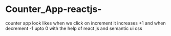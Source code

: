# Counter_App-reactjs-
counter app look likes when we click on increment it increases +1 and when decrement -1 upto 0 with the help of react js and semantic ui css
